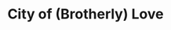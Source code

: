 ---
pid: CH277
title: City of (Brotherly) Love
location_transcription: City Hall Courtyard
zipcode: '33771'
outside_phl: 'Largo FL '
neighborhood: 
age: '50'
age_range: 50-59
instagram: 
image_file_name: CH_277.jpg
proposal_transcription: Would LOVE to see Philadelphia embrace & portray being the
  city of Brotherly Love - working together to portray Love. Be loving to your tourists+each
  other. We should all be working together to make this world a better place!
topic: Brotherly Love,Inclusivity,Philadelphia
topic_summary: 0, 0, 0
type: Conceptual,Other No Form
keywords_other: brotherly love, tourists, kindness
credit: Barbara Lose
image_labels: 
twitter: 
facebook: 
permalink: "/monuments/ch277/"
layout: item-page
---